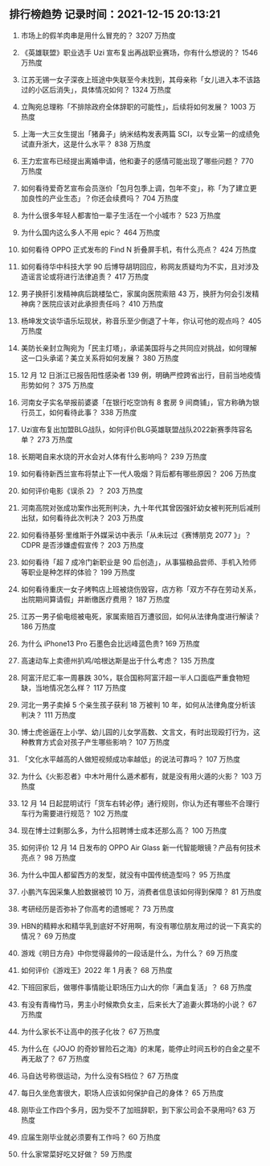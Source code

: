 
## 排行榜趋势 记录时间：2021-12-15 20:13:21
  
  1. 市场上的假羊肉串是用什么冒充的？ 3207 万热度
    
  2. 《英雄联盟》职业选手 Uzi 宣布复出再战职业赛场，你有什么想说的？ 1546 万热度
    
  3. 江苏无锡一女子深夜上班途中失联至今未找到，其母亲称「女儿进入本不该路过的小区后消失」，具体情况如何？ 1324 万热度
    
  4. 立陶宛总理称「不排除政府全体辞职的可能性」，后续将如何发展？ 1003 万热度
    
  5. 上海一大三女生提出「猪鼻子」纳米结构发表两篇 SCI，以专业第一的成绩免试直升浙大，这是什么水平？ 838 万热度
    
  6. 王力宏宣布已经提出离婚申请，他和妻子的感情可能出现了哪些问题？ 770 万热度
    
  7. 如何看待爱奇艺宣布会员涨价「包月包季上调，包年不变」，称「为了建立更加良性的产业生态」？你还会续费吗？ 704 万热度
    
  8. 为什么很多年轻人都害怕一辈子生活在一个小城市？ 523 万热度
    
  9. 为什么国内这么多人不用 epic？ 464 万热度
    
  10. 如何看待 OPPO 正式发布的 Find N 折叠屏手机，有什么亮点？ 424 万热度
    
  11. 如何看待华中科技大学 90 后博导胡玥回应，称网友质疑均为不实，且对涉及造谣言论或将进行法律追责？ 417 万热度
    
  12. 男子换肝引发精神病后跳楼坠亡，家属向医院索赔 43 万，换肝为何会引发精神病？医院应该对此承担责任吗？ 410 万热度
    
  13. 杨坤发文谈华语乐坛现状，称音乐至少倒退了十年，你认可他的观点吗？ 405 万热度
    
  14. 美防长亲封立陶宛为「民主灯塔」，承诺美国将与之共同应对挑战，如何理解这一口头承诺？美立关系将如何发展？ 380 万热度
    
  15. 12 月 12 日浙江已报告阳性感染者 139 例，明确严控跨省出行，目前当地疫情形势如何？ 375 万热度
    
  16. 河南女子实名举报前婆婆「在银行吃空饷有 8 套房 9 间商铺」，官方称确为银行员工，如何看待此事？ 338 万热度
    
  17. Uzi宣布复出加盟BLG战队，如何评价BLG英雄联盟战队2022新赛季阵容名单？ 273 万热度
    
  18. 长期喝自来水烧的开水会对人体有什么影响吗？ 239 万热度
    
  19. 如何看待新西兰宣布将禁止下一代人吸烟？背后都有哪些原因？ 206 万热度
    
  20. 如何评价电影《误杀 2》？ 203 万热度
    
  21. 河南高院对张成功案作出死刑判决，九十年代其曾因强奸幼女被判死刑后减刑出狱，如何看待此次判决？ 203 万热度
    
  22. 如何看待基努·里维斯于外媒采访中表示「从未玩过《赛博朋克 2077 》」？CDPR 是否涉嫌虚假宣传？ 203 万热度
    
  23. 如何看待「超 7 成冷门新职业是 90 后创造」，从事猫粮品尝师、手机入殓师等职业是种怎样的体验？ 199 万热度
    
  24. 如何看待重庆一女子烤鸭店上班被烧伤毁容，店方称「双方不存在劳动关系，出院期间算请假」并断缴医疗费用？ 187 万热度
    
  25. 江苏一男子偷电缆被电死，家属索赔百万遭驳回，如何从法律角度进行解读？ 186 万热度
    
  26. 为什么 iPhone13 Pro 石墨色会比远峰蓝色贵? 169 万热度
    
  27. 高速动车上卖德州扒鸡/哈根达斯是出于什么考虑？ 135 万热度
    
  28. 阿富汗尼汇率一周暴跌 30%，联合国称阿富汗超一半人口面临严重食物短缺，当地情况怎么样？ 117 万热度
    
  29. 河北一男子卖掉 5 个亲生孩子获利 18 万被判 10 年，如何从法律角度分析该判决？ 111 万热度
    
  30. 博士虎爸逼在上小学、幼儿园的儿女学高数、文言文，有时出现殴打行为，这种教育方式会对孩子产生哪些影响？ 107 万热度
    
  31. 「文化水平越高的人做短视频成功率越低」的说法可靠吗？ 107 万热度
    
  32. 为什么《火影忍者》中木叶用什么遁术都有，就是没有用火遁的火影？ 103 万热度
    
  33. 12 月 14 日起昆明试行「货车右转必停」通行规则，你认为还有哪些不合理行车行为需要进行规范？ 102 万热度
    
  34. 现在博士过剩那么多，为什么招聘博士成本还那么高？ 100 万热度
    
  35. 如何评价 12 月 14 日发布的 OPPO Air Glass 新一代智能眼镜？产品有何技术亮点？ 98 万热度
    
  36. 为什么中国人都留西方的发型，就没有中国传统造型吗？ 95 万热度
    
  37. 小鹏汽车因采集人脸数据被罚 10 万，消费者信息该如何得到保障？ 81 万热度
    
  38. 考研经历是否弥补了你高考的遗憾呢？ 73 万热度
    
  39. HBN的精粹水和精华乳到底好不好用啊，有没有哪位朋友用过的说一下真实的情况？ 69 万热度
    
  40. 游戏《明日方舟》中你觉得最帅的一段话是什么，为什么？ 69 万热度
    
  41. 如何评价《游戏王》2022 年 1 月表？ 68 万热度
    
  42. 下班回家后，做哪件事情能让职场压力山大的你「满血复活」？ 68 万热度
    
  43. 有没有青梅竹马，男主小时候欺负女主，后来长大了追妻火葬场的小说？ 67 万热度
    
  44. 为什么家长不让高中的孩子化妆？ 67 万热度
    
  45. 为什么在《JOJO 的奇妙冒险石之海》的末尾，能停止时间五秒的白金之星不再无敌了？ 67 万热度
    
  46. 马自达号称很运动，为什么没有S档位？ 67 万热度
    
  47. 每日久坐危害很大，职场人应该如何保护自己的身体？ 65 万热度
    
  48. 刚毕业工作四个多月，因为受不了加班辞职，到下家公司会不录用吗? 63 万热度
    
  49. 应届生刚毕业就必须要有工作吗？ 60 万热度
    
  50. 什么家常菜好吃又好做？ 59 万热度
    